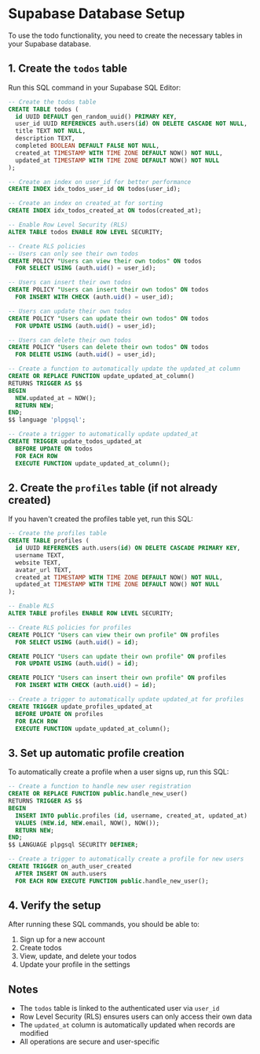# Supabase Database Setup

To use the todo functionality, you need to create the necessary tables in your Supabase database.

## 1. Create the `todos` table

Run this SQL command in your Supabase SQL Editor:

```sql
-- Create the todos table
CREATE TABLE todos (
  id UUID DEFAULT gen_random_uuid() PRIMARY KEY,
  user_id UUID REFERENCES auth.users(id) ON DELETE CASCADE NOT NULL,
  title TEXT NOT NULL,
  description TEXT,
  completed BOOLEAN DEFAULT FALSE NOT NULL,
  created_at TIMESTAMP WITH TIME ZONE DEFAULT NOW() NOT NULL,
  updated_at TIMESTAMP WITH TIME ZONE DEFAULT NOW() NOT NULL
);

-- Create an index on user_id for better performance
CREATE INDEX idx_todos_user_id ON todos(user_id);

-- Create an index on created_at for sorting
CREATE INDEX idx_todos_created_at ON todos(created_at);

-- Enable Row Level Security (RLS)
ALTER TABLE todos ENABLE ROW LEVEL SECURITY;

-- Create RLS policies
-- Users can only see their own todos
CREATE POLICY "Users can view their own todos" ON todos
  FOR SELECT USING (auth.uid() = user_id);

-- Users can insert their own todos
CREATE POLICY "Users can insert their own todos" ON todos
  FOR INSERT WITH CHECK (auth.uid() = user_id);

-- Users can update their own todos
CREATE POLICY "Users can update their own todos" ON todos
  FOR UPDATE USING (auth.uid() = user_id);

-- Users can delete their own todos
CREATE POLICY "Users can delete their own todos" ON todos
  FOR DELETE USING (auth.uid() = user_id);

-- Create a function to automatically update the updated_at column
CREATE OR REPLACE FUNCTION update_updated_at_column()
RETURNS TRIGGER AS $$
BEGIN
  NEW.updated_at = NOW();
  RETURN NEW;
END;
$$ language 'plpgsql';

-- Create a trigger to automatically update updated_at
CREATE TRIGGER update_todos_updated_at
  BEFORE UPDATE ON todos
  FOR EACH ROW
  EXECUTE FUNCTION update_updated_at_column();
```

## 2. Create the `profiles` table (if not already created)

If you haven't created the profiles table yet, run this SQL:

```sql
-- Create the profiles table
CREATE TABLE profiles (
  id UUID REFERENCES auth.users(id) ON DELETE CASCADE PRIMARY KEY,
  username TEXT,
  website TEXT,
  avatar_url TEXT,
  created_at TIMESTAMP WITH TIME ZONE DEFAULT NOW() NOT NULL,
  updated_at TIMESTAMP WITH TIME ZONE DEFAULT NOW() NOT NULL
);

-- Enable RLS
ALTER TABLE profiles ENABLE ROW LEVEL SECURITY;

-- Create RLS policies for profiles
CREATE POLICY "Users can view their own profile" ON profiles
  FOR SELECT USING (auth.uid() = id);

CREATE POLICY "Users can update their own profile" ON profiles
  FOR UPDATE USING (auth.uid() = id);

CREATE POLICY "Users can insert their own profile" ON profiles
  FOR INSERT WITH CHECK (auth.uid() = id);

-- Create a trigger to automatically update updated_at for profiles
CREATE TRIGGER update_profiles_updated_at
  BEFORE UPDATE ON profiles
  FOR EACH ROW
  EXECUTE FUNCTION update_updated_at_column();
```

## 3. Set up automatic profile creation

To automatically create a profile when a user signs up, run this SQL:

```sql
-- Create a function to handle new user registration
CREATE OR REPLACE FUNCTION public.handle_new_user()
RETURNS TRIGGER AS $$
BEGIN
  INSERT INTO public.profiles (id, username, created_at, updated_at)
  VALUES (NEW.id, NEW.email, NOW(), NOW());
  RETURN NEW;
END;
$$ LANGUAGE plpgsql SECURITY DEFINER;

-- Create a trigger to automatically create a profile for new users
CREATE TRIGGER on_auth_user_created
  AFTER INSERT ON auth.users
  FOR EACH ROW EXECUTE FUNCTION public.handle_new_user();
```

## 4. Verify the setup

After running these SQL commands, you should be able to:

1. Sign up for a new account
2. Create todos
3. View, update, and delete your todos
4. Update your profile in the settings

## Notes

- The `todos` table is linked to the authenticated user via `user_id`
- Row Level Security (RLS) ensures users can only access their own data
- The `updated_at` column is automatically updated when records are modified
- All operations are secure and user-specific
